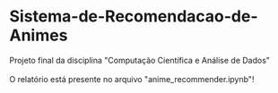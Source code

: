 # Sistema-de-Recomendacao-de-Animes
Projeto final da disciplina "Computação Científica e Análise de Dados"<br><br>
O relatório está presente no arquivo "anime_recommender.ipynb"!
